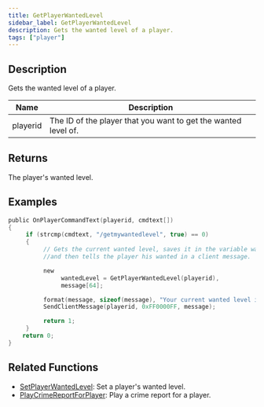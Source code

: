 ```yaml
---
title: GetPlayerWantedLevel
sidebar_label: GetPlayerWantedLevel
description: Gets the wanted level of a player.
tags: ["player"]
---
```


## Description

Gets the wanted level of a player.

| Name     | Description                                                    |
| -------- | -------------------------------------------------------------- |
| playerid | The ID of the player that you want to get the wanted level of. |

## Returns

The player's wanted level.

## Examples

```c
public OnPlayerCommandText(playerid, cmdtext[])
{
     if (strcmp(cmdtext, "/getmywantedlevel", true) == 0)
     {
          // Gets the current wanted level, saves it in the variable wantedlevel
          //and then tells the player his wanted in a client message.

          new
               wantedLevel = GetPlayerWantedLevel(playerid),
               message[64];

          format(message, sizeof(message), "Your current wanted level is: %i", wantedlevel);
          SendClientMessage(playerid, 0xFF0000FF, message);

          return 1;
     }
    return 0;
}
```

## Related Functions

- [SetPlayerWantedLevel](SetPlayerWantedLevel): Set a player's wanted level.
- [PlayCrimeReportForPlayer](PlayCrimeReportForPlayer): Play a crime report for a player.
